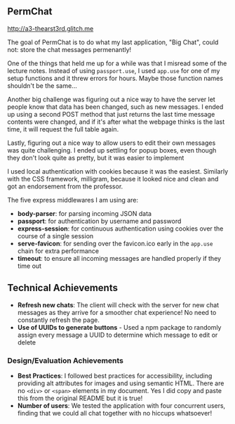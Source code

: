 PermChat
---

http://a3-thearst3rd.glitch.me

The goal of PermChat is to do what my last application, "Big Chat", could not: store the chat messages permenantly!

One of the things that held me up for a while was that I misread some of the lecture notes. Instead of using `passport.use`, I used `app.use` for one of my setup functions and it threw errors for hours. Maybe those function names shouldn't be the same...

Another big challenge was figuring out a nice way to have the server let people know that data has been changed, such as new messages. I ended up using a second POST method that just returns the last time message contents were changed, and if it's after what the webpage thinks is the last time, it will request the full table again.

Lastly, figuring out a nice way to allow users to edit their own messages was quite challenging. I ended up settling for popup boxes, even though they don't look quite as pretty, but it was easier to implement

I used local authentication with cookies because it was the easiest. Similarly with the CSS framework, milligram, because it looked nice and clean and got an endorsement from the professor.

The five express middlewares I am using are:

- **body-parser**: for parsing incoming JSON data
- **passport**: for authentication by username and password
- **express-session**: for continuous authentication using cookies over the course of a single session
- **serve-favicon**: for sending over the favicon.ico early in the `app.use` chain for extra performance
- **timeout**: to ensure all incoming messages are handled properly if they time out

## Technical Achievements

- **Refresh new chats**: The client will check with the server for new chat messages as they arrive for a smoother chat experience! No need to constantly refresh the page.
- **Use of UUIDs to generate buttons** - Used a npm package to randomly assign every message a UUID to determine which message to edit or delete

### Design/Evaluation Achievements

- **Best Practices**: I followed best practices for accessibility, including providing alt attributes for images and using semantic HTML. There are no `<div>` or `<span>` elements in my document. Yes I did copy and paste this from the original README but it is true!
- **Number of users**: We tested the application with four concurrent users, finding that we could all chat together with no hiccups whatsoever!